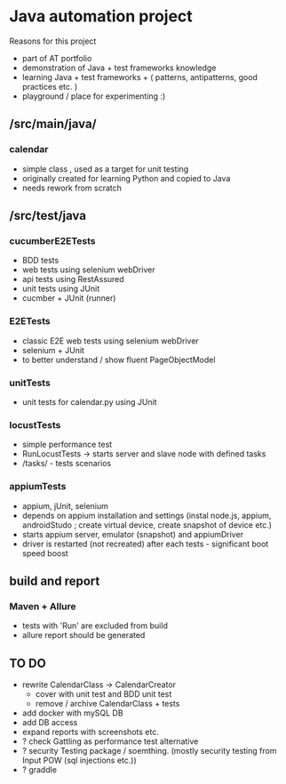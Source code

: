 # Java automation project

Reasons for this project

* part of AT portfolio
* demonstration of Java + test frameworks knowledge
* learning Java + test frameworks + ( patterns, antipatterns, good practices etc. ) 
* playground / place for experimenting :)

## /src/main/java/
### calendar

* simple class , used as a target for unit testing
* originally created for learning Python and copied to Java
* needs rework from scratch

## /src/test/java
### cucumberE2ETests

* BDD tests
* web tests using selenium webDriver
* api tests using RestAssured
* unit tests using JUnit
* cucmber + JUnit (runner)

### E2ETests

* classic E2E web tests using selenium webDriver
* selenium + JUnit
* to better understand / show fluent PageObjectModel

### unitTests

* unit tests for calendar.py using JUnit

### locustTests

* simple performance test
* RunLocustTests -> starts server and slave node with defined tasks
* /tasks/ - tests scenarios

### appiumTests

* appium, jUnit, selenium
* depends on appium installation and settings (instal node.js, appium, androidStudo ; create virtual device, create snapshot of device etc.)
* starts appium server, emulator (snapshot) and appiumDriver
* driver is restarted (not recreated) after each tests - significant boot speed boost

## build and report
### Maven + Allure

* tests with 'Run' are excluded from build
* allure report should be generated 

## TO DO

* rewrite CalendarClass -> CalendarCreator
  * cover with unit test and BDD unit test
  * remove / archive CalendarClass + tests  
* add docker with mySQL DB
* add DB access
* expand reports with screenshots etc.   
* ? check Gattling as performance test alternative
* ? security Testing package / soemthing. (mostly security testing from Input POW (sql injections etc.))
* ? graddle

